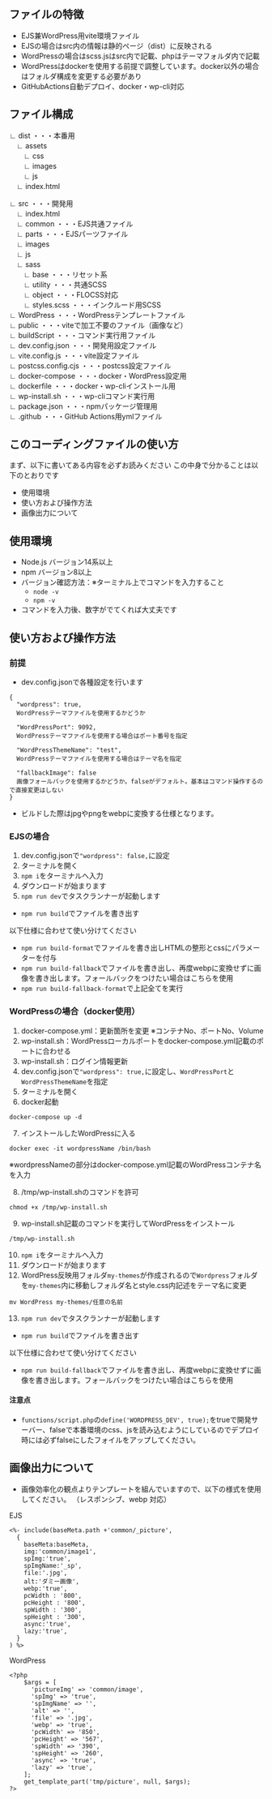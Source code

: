 ## ファイルの特徴
- EJS兼WordPress用vite環境ファイル
- EJSの場合はsrc内の情報は静的ページ（dist）に反映される
- WordPressの場合はscss.jsはsrc内で記載、phpはテーマフォルダ内で記載
- WordPressはdockerを使用する前提で調整しています。docker以外の場合はフォルダ構成を変更する必要があり
- GitHubActions自動デプロイ、docker・wp-cli対応

## ファイル構成   
∟ dist ・・・本番用  
　∟ assets  
　　∟ css  
　　∟ images  
　　∟ js  
　∟ index.html

∟ src ・・・開発用  
　∟ index.html  
　∟ common ・・・EJS共通ファイル  
　∟ parts ・・・EJSパーツファイル  
　∟ images  
　∟ js  
　∟ sass  
　　∟ base ・・・リセット系    
　　∟ utility ・・・共通SCSS  
　　∟ object ・・・FLOCSS対応  
　　∟ styles.scss ・・・インクルード用SCSS  
∟ WordPress ・・・WordPressテンプレートファイル   
∟ public ・・・viteで加工不要のファイル（画像など）  
∟ buildScript ・・・コマンド実行用ファイル  
∟ dev.config.json ・・・開発用設定ファイル  
∟ vite.config.js ・・・vite設定ファイル  
∟ postcss.config.cjs ・・・postcss設定ファイル  
∟ docker-compose ・・・docker・WordPress設定用  
∟ dockerfile ・・・docker・wp-cliインストール用  
∟ wp-install.sh ・・・wp-cliコマンド実行用  
∟ package.json ・・・npmパッケージ管理用  
∟ .github ・・・GitHub Actions用ymlファイル  

## このコーディングファイルの使い方
まず、以下に書いてある内容を必ずお読みください
この中身で分かることは以下のとおりです

- 使用環境
- 使い方および操作方法
- 画像出力について 

## 使用環境
- Node.js バージョン14系以上
- npm バージョン8以上
- バージョン確認方法：※ターミナル上でコマンドを入力すること
  - `node -v`
  - `npm -v`
- コマンドを入力後、数字がでてくれば大丈夫です
## 使い方および操作方法  
### 前提  
- dev.config.jsonで各種設定を行います
```
{
  "wordpress": true, 
  WordPressテーマファイルを使用するかどうか

  "WordPressPort": 9092,
  WordPressテーマファイルを使用する場合はポート番号を指定

  "WordPressThemeName": "test", 
  WordPressテーマファイルを使用する場合はテーマ名を指定

  "fallbackImage": false 
  画像フォールバックを使用するかどうか。falseがデフォルト。基本はコマンド操作するので直接変更はしない
}
```  
- ビルドした際はjpgやpngをwebpに変換する仕様となります。
### EJSの場合
1. dev.config.jsonで`"wordpress": false,`に設定
2. ターミナルを開く
3. `npm i`をターミナルへ入力
4. ダウンロードが始まります
5. `npm run dev`でタスクランナーが起動します
- `npm run build`でファイルを書き出す  

以下仕様に合わせて使い分けてください
- `npm run build-format`でファイルを書き出しHTMLの整形とcssにパラメーターを付与
- `npm run build-fallback`でファイルを書き出し、再度webpに変換せずに画像を書き出します。フォールバックをつけたい場合はこちらを使用
- `npm run build-fallback-format`で上記全てを実行  

### WordPressの場合（docker使用）
1. docker-compose.yml：更新箇所を変更 ※コンテナNo、ポートNo、Volume
2. wp-install.sh：WordPressローカルポートをdocker-compose.yml記載のポートに合わせる
3. wp-install.sh：ログイン情報更新
4. dev.config.jsonで`"wordpress": true,`に設定し、`WordPressPort`と`WordPressThemeName`を指定  
5. ターミナルを開く
6. docker起動 
```
docker-compose up -d
```

7. インストールしたWordPressに入る 
```
docker exec -it wordpressName /bin/bash
```  
※wordpressNameの部分はdocker-compose.yml記載のWordPressコンテナ名を入力

8. /tmp/wp-install.shのコマンドを許可
```
chmod +x /tmp/wp-install.sh
```

9. wp-install.sh記載のコマンドを実行してWordPressをインストール
```
/tmp/wp-install.sh
```
10. `npm i`をターミナルへ入力
11. ダウンロードが始まります
12. WordPress反映用フォルダ`my-themes`が作成されるので`Wordpress`フォルダを`my-themes`内に移動しフォルダ名とstyle.css内記述をテーマ名に変更  
```
mv WordPress my-themes/任意の名前
```
13. `npm run dev`でタスクランナーが起動します
- `npm run build`でファイルを書き出す  

以下仕様に合わせて使い分けてください
- `npm run build-fallback`でファイルを書き出し、再度webpに変換せずに画像を書き出します。フォールバックをつけたい場合はこちらを使用  

#### 注意点 
- `functions/script.php`の`define('WORDPRESS_DEV', true);`をtrueで開発サーバー、falseで本番環境のcss、jsを読み込むようにしているのでデプロイ時には必ずfalseにしたフォイルをアップしてください。

## 画像出力について

- 画像効率化の観点よりテンプレートを組んでいますので、以下の様式を使用してください。 （レスポンシブ、webp 対応）

EJS

```
<%- include(baseMeta.path +'common/_picture', 
  { 
    baseMeta:baseMeta, 
    img:'common/image1', 
    spImg:'true', 
    spImgName:'_sp', 
    file:'.jpg',  
    alt:'ダミー画像', 
    webp:'true',
    pcWidth : '800',
    pcHeight : '800',
    spWidth : '300',
    spHeight : '300',
    async:'true', 
    lazy:'true', 
  }
) %>
```

WordPress

```
<?php
    $args = [
      'pictureImg' => 'common/image',
      'spImg' => 'true',
      'spImgName' => '',
      'alt' => '',
      'file' => '.jpg',
      'webp' => 'true',
      'pcWidth' => '850',
      'pcHeight' => '567',
      'spWidth' => '390',
      'spHeight' => '260',
      'async' => 'true',
      'lazy' => 'true',
    ];
    get_template_part('tmp/picture', null, $args);
?>
```
